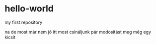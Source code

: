 # hello-world
my first repository

na de most már nem jó
itt most csináljunk pár modosítást
meg még egy kicsit
